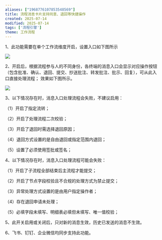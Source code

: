 ```yaml
---
aliases: ["1968776107853548569"]
title: 流程消息卡片支持同意、退回等快捷操作
created: 2025-07-14
modified: 2025-07-14
tags: ['流程引擎']
theme: 工作流程
---
```


1、此功能需要在单个工作流维度开启，设置入口如下图所示

![](c2446c1154df3900ba612c321434247e.jpg)

2、开启后，根据流程参与人的不同身份，各终端的消息入口会显示对应操作按钮（包含批准、确认、退回、提交、抄送批注、转发批注、批示、回复），可从此入口直接处理流程； 效果如下图所示。

![](c35e8a74bd86def21d0f88635928f411.jpg)

3、以下情况存在时，消息入口处理流程会失败，不建议启用：

（1）开启了指定流转；

（2）开启了处理流程二次校验；

（3）开启了退回时需选择退回原因；

（4）退回方式设置的是自由退回或指定范围内退回；

（5）设置了必须使用签批或签名；

4、以下情况存在时，消息入口处理流程可能会失败：

（1）开启了子流程全部结束后主流程才能提交；

（2）开启了节点字段校验且不合规的处理方式为禁止提交；

（3）异常处理方式设置的是由用户指定操作者；

（4）存在退回申请未处理；

（5）必填字段未填写、明细表必填但未填写、唯一值校验；

5、此开关启用或关闭后，只对新的消息生效，历史已发送的消息不生效。

6、飞书、钉钉、企业微信均同步支持此功能。